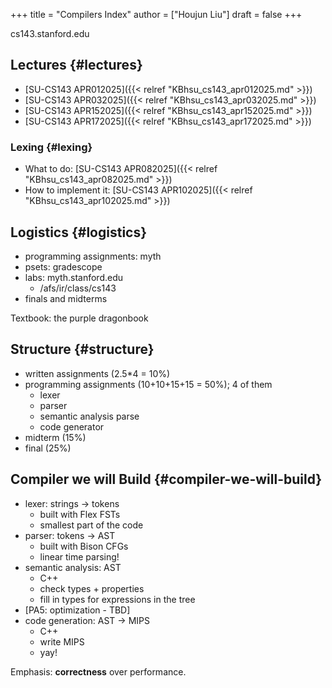 +++
title = "Compilers Index"
author = ["Houjun Liu"]
draft = false
+++

cs143.stanford.edu


## Lectures {#lectures}

-   [SU-CS143 APR012025]({{< relref "KBhsu_cs143_apr012025.md" >}})
-   [SU-CS143 APR032025]({{< relref "KBhsu_cs143_apr032025.md" >}})
-   [SU-CS143 APR152025]({{< relref "KBhsu_cs143_apr152025.md" >}})
-   [SU-CS143 APR172025]({{< relref "KBhsu_cs143_apr172025.md" >}})


### Lexing {#lexing}

-   What to do: [SU-CS143 APR082025]({{< relref "KBhsu_cs143_apr082025.md" >}})
-   How to implement it: [SU-CS143 APR102025]({{< relref "KBhsu_cs143_apr102025.md" >}})


## Logistics {#logistics}

-   programming assignments: myth
-   psets: gradescope
-   labs: myth.stanford.edu
    -   /afs/ir/class/cs143
-   finals and midterms

Textbook: the purple dragonbook


## Structure {#structure}

-   written assignments (2.5\*4 = 10%)
-   programming assignments (10+10+15+15 = 50%); 4 of them
    -   lexer
    -   parser
    -   semantic analysis parse
    -   code generator
-   midterm (15%)
-   final (25%)


## Compiler we will Build {#compiler-we-will-build}

-   lexer: strings -&gt; tokens
    -   built with Flex FSTs
    -   smallest part of the code
-   parser: tokens -&gt; AST
    -   built with Bison CFGs
    -   linear time parsing!
-   semantic analysis: AST
    -   C++
    -   check types + properties
    -   fill in types for expressions in the tree
-   [PA5: optimization - TBD]
-   code generation: AST -&gt; MIPS
    -   C++
    -   write MIPS
    -   yay!

Emphasis: **correctness** over performance.
